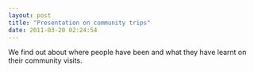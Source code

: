 ```yaml
---
layout: post
title: "Presentation on community trips"
date: 2011-03-20 02:24:54
---
```


We find out about where people have been and what they have learnt on their community visits.